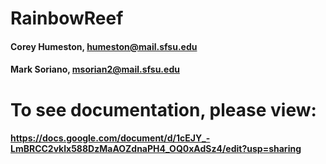 # RainbowReef

#### Corey Humeston, humeston@mail.sfsu.edu
#### Mark Soriano, msorian2@mail.sfsu.edu

# To see documentation, please view:
#### https://docs.google.com/document/d/1cEJY_-LmBRCC2vklx588DzMaAOZdnaPH4_OQ0xAdSz4/edit?usp=sharing
